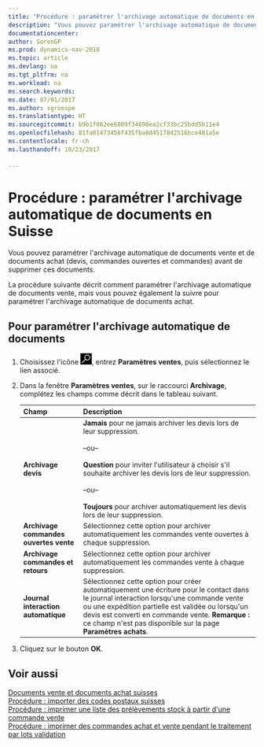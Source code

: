 ```yaml
---
title: "Procédure : paramétrer l'archivage automatique de documents en Suisse"
description: "Vous pouvez paramétrer l'archivage automatique de documents vente et de documents achat (devis, commandes ouvertes et commandes) avant de supprimer ces documents."
documentationcenter: 
author: SorenGP
ms.prod: dynamics-nav-2018
ms.topic: article
ms.devlang: na
ms.tgt_pltfrm: na
ms.workload: na
ms.search.keywords: 
ms.date: 07/01/2017
ms.author: sgroespe
ms.translationtype: HT
ms.sourcegitcommit: b9b1f062ee6009f34698ea2cf33bc25bdd5b11e4
ms.openlocfilehash: 81fa01473456f435fba8d45178d2516bce481a5e
ms.contentlocale: fr-ch
ms.lasthandoff: 10/23/2017

---
```

# <a name="how-to-set-up-automatic-archiving-of-documents-in-switzerland"></a>Procédure : paramétrer l'archivage automatique de documents en Suisse
Vous pouvez paramétrer l'archivage automatique de documents vente et de documents achat (devis, commandes ouvertes et commandes) avant de supprimer ces documents.  

La procédure suivante décrit comment paramétrer l'archivage automatique de documents vente, mais vous pouvez également la suivre pour paramétrer l'archivage automatique de documents achat.  

## <a name="to-set-up-automatic-archiving-of-documents"></a>Pour paramétrer l'archivage automatique de documents  

1.  Choisissez l'icône ![Page ou état pour la recherche](../../media/ui-search/search_small.png "icône Page ou état pour la recherche"), entrez **Paramètres ventes**, puis sélectionnez le lien associé.  
2.  Dans la fenêtre **Paramètres ventes**, sur le raccourci **Archivage**, complétez les champs comme décrit dans le tableau suivant.  

    |Champ|Description|  
    |---------------------------------|---------------------------------------|  
    |**Archivage devis**|**Jamais** pour ne jamais archiver les devis lors de leur suppression.<br /><br /> –ou–<br /><br /> **Question** pour inviter l'utilisateur à choisir s'il souhaite archiver les devis lors de leur suppression.<br /><br /> –ou–<br /><br /> **Toujours** pour archiver automatiquement les devis lors de leur suppression.|  
    |**Archivage commandes ouvertes vente**|Sélectionnez cette option pour archiver automatiquement les commandes vente ouvertes à chaque suppression.|  
    |**Archivage commandes et retours**|Sélectionnez cette option pour archiver automatiquement les commandes vente à chaque suppression.|  
    |**Journal interaction automatique**|Sélectionnez cette option pour créer automatiquement une écriture pour le contact dans le journal interaction lorsqu'une commande vente ou une expédition partielle est validée ou lorsqu'un devis est converti en commande vente. **Remarque :**  ce champ n'est pas disponible sur la page **Paramètres achats**.|  

3.  Cliquez sur le bouton **OK**.  

## <a name="see-also"></a>Voir aussi  
 [Documents vente et documents achat suisses](swiss-purchase-documents-and-sales-documents.md)   
 [Procédure : importer des codes postaux suisses](how-to-import-swiss-post-codes.md)   
 [Procédure : imprimer une liste des prélèvements stock à partir d'une commande vente](how-to-print-an-inventory-picking-list-from-a-sales-order.md)   
 [Procédure : imprimer des commandes achat et vente pendant le traitement par lots validation](how-to-print-sales-and-purchase-orders-during-batch-posting.md)

